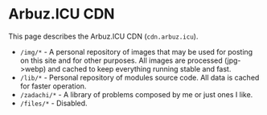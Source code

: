 # Arbuz.ICU CDN

This page describes the Arbuz.ICU CDN (`cdn.arbuz.icu`).

* `/img/*` - A personal repository of images that may be used for posting on this site and for other purposes. All images are processed (jpg->webp) and cached to keep everything running stable and fast.
* `/lib/*` - Personal repository of modules source code. All data is cached for faster operation.
* `/zadachi/*` - A library of problems composed by me or just ones I like.
* `/files/*` - Disabled.
